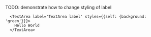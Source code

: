 TODO: demonstrate how to change styling of label
```
  <TextArea label='TextArea label' styles={{self: {background: 'green'}}}>
    Hello World
  </TextArea>
```